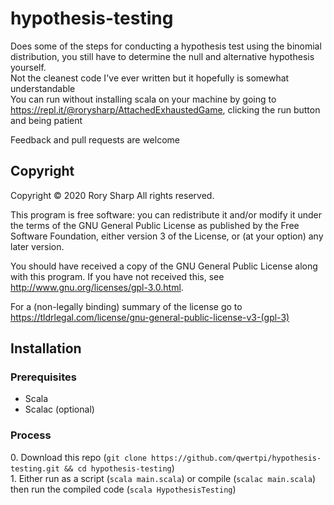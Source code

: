# hypothesis-testing
Does some of the steps for conducting a hypothesis test using the binomial distribution, you still have to determine the null and alternative hypothesis yourself.  
Not the cleanest code I've ever written but it hopefully is somewhat understandable  
You can run without installing scala on your machine by going to https://repl.it/@rorysharp/AttachedExhaustedGame, clicking the run button and being patient

Feedback and pull requests are welcome
## Copyright
Copyright © 2020  Rory Sharp All rights reserved.

This program is free software: you can redistribute it and/or modify
it under the terms of the GNU General Public License as published by
the Free Software Foundation, either version 3 of the License, or
(at your option) any later version.

You should have received a copy of the GNU General Public License
along with this program.  If you have not received this, see <http://www.gnu.org/licenses/gpl-3.0.html>.

For a (non-legally binding) summary of the license go to https://tldrlegal.com/license/gnu-general-public-license-v3-(gpl-3)
## Installation
### Prerequisites
* Scala
* Scalac (optional)
### Process
0\. Download this repo (`git clone https://github.com/qwertpi/hypothesis-testing.git && cd hypothesis-testing`)  
1\. Either run as a script (`scala main.scala`) or compile (`scalac main.scala`) then run the compiled code (`scala HypothesisTesting`)
